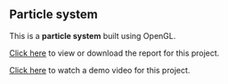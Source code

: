 ## Particle system

This is a __particle system__ built using OpenGL.

[Click here](https://github.com/YechengChu/particle-systems/blob/master/Particle%20systems.pdf) to view or download the report for this project.

[Click here](https://youtu.be/NknRANvlNaU) to watch a demo video for this project.
